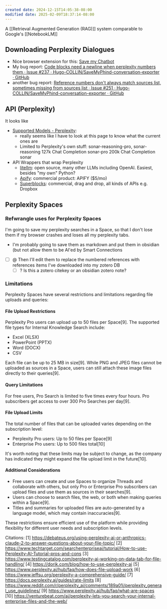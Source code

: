 ```yaml
---
created date: 2024-12-15T14:05:38-08:00
modified date: 2025-02-09T18:37:14-08:00
---
```

A [[Retrieval Augmented Generation (RAG)]] system comparable to Google's [[NotebookLM]]

## Downloading Perplexity Dialogues

- Nice browser extension for this: [Save my Chatbot](https://github.com/Hugo-COLLIN/SaveMyPhind-conversation-exporter)
- My bug report: [Code blocks need a newline when perplexity numbers them · Issue #237 · Hugo-COLLIN/SaveMyPhind-conversation-exporter · GitHub](https://github.com/Hugo-COLLIN/SaveMyPhind-conversation-exporter/issues/237)
- another bug report: [Reference numbers don&#39;t always match sources list, sometimes missing from sources list · Issue #251 · Hugo-COLLIN/SaveMyPhind-conversation-exporter · GitHub](https://github.com/Hugo-COLLIN/SaveMyPhind-conversation-exporter/issues/251)

## API (Perplexity)
It looks like 
- [Supported Models - Perplexity](https://docs.perplexity.ai/guides/model-cards): 
	- really seems like I have to look at this page to know what the current ones are
	- Limited to Perplexity's own stuff: sonar-reasoning-pro, sonar-reasoning	127k	Chat Completion
sonar-pro	200k	Chat Completion
sonar
- API Wrappers that wrap Perplexity
	- [litellm](https://github.com/BerriAI/litellm): open source, many other LLMs including OpenAI. Easiest, besides "my own" Python?
	- [Apify](https://apify.com/ivanvia/perplexity-ai-wrapper/api): commercial product: APIFY ($5/mo)
	- [Superblocks](https://docs.superblocks.com/integrations/integrations-library/perplexity): commercial, drag and drop, all kinds of APIs e.g. Dropbox
## Perplexity Spaces

### Refwrangle uses for Perplexity Spaces
I'm going to save my perplexity searches in a Space, so that I don't lose them if my browser crashes and loses all my perplexity tabs.  
- I'm probably going to save them as markdown and put them in obsidian (but not allow them to be AI'ed by Smart Connections
- [ ] @ Then I'll edit them to replace the numbered references with references items I've downloaded into my zotero DB
	- [ ] ? Is this a zotero citekey or an obsidian zotero note?
### Limitations
Perplexity Spaces have several restrictions and limitations regarding file uploads and queries:

#### File Upload Restrictions

Perplexity Pro users can upload up to 50 files per Space[9]. The supported file types for Internal Knowledge Search include:

- Excel (XLSX)
- PowerPoint (PPTX)
- Word (DOCX)
- CSV

Each file can be up to 25 MB in size[9]. While PNG and JPEG files cannot be uploaded as sources in a Space, users can still attach these image files directly to their queries[9].

#### Query Limitations

For free users, Pro Search is limited to five times every four hours. Pro subscribers get access to over 300 Pro Searches per day[9].

#### File Upload Limits

The total number of files that can be uploaded varies depending on the subscription level:

- Perplexity Pro users: Up to 50 files per Space[9]
- Enterprise Pro users: Up to 500 files total[10]

It's worth noting that these limits may be subject to change, as the company has indicated they might expand the file upload limit in the future[10].

#### Additional Considerations

- Free users can create and use Spaces to organize Threads and collaborate with others, but only Pro or Enterprise Pro subscribers can upload files and use them as sources in their searches[9].
- Users can choose to search files, the web, or both when making queries within a Space[9].
- Titles and summaries for uploaded files are auto-generated by a language model, which may contain inaccuracies[9].

These restrictions ensure efficient use of the platform while providing flexibility for different user needs and subscription levels.

Citations:
[1] https://debateus.org/using-perplexity-ai-or-anthropics-claude-2-to-answer-questions-about-your-file-topic/
[2] https://www.techtarget.com/searchenterpriseai/tutorial/How-to-use-Perplexity-AI-Tutorial-pros-and-cons
[3] https://www.testingcatalog.com/perplexity-ai-working-on-data-tab-for-file-handling/
[4] https://dorik.com/blog/how-to-use-perplexity-ai
[5] https://www.perplexity.ai/hub/faq/how-does-file-upload-work
[6] https://www.jeffsu.org/perplexity-a-comprehensive-guide/
[7] https://docs.perplexity.ai/guides/rate-limits
[8] https://www.reddit.com/r/perplexity_ai/comments/189a01i/perplexity_general_use_guidelines/
[9] https://www.perplexity.ai/hub/faq/what-are-spaces
[10] https://venturebeat.com/ai/perplexity-lets-you-search-your-internal-enterprise-files-and-the-web/